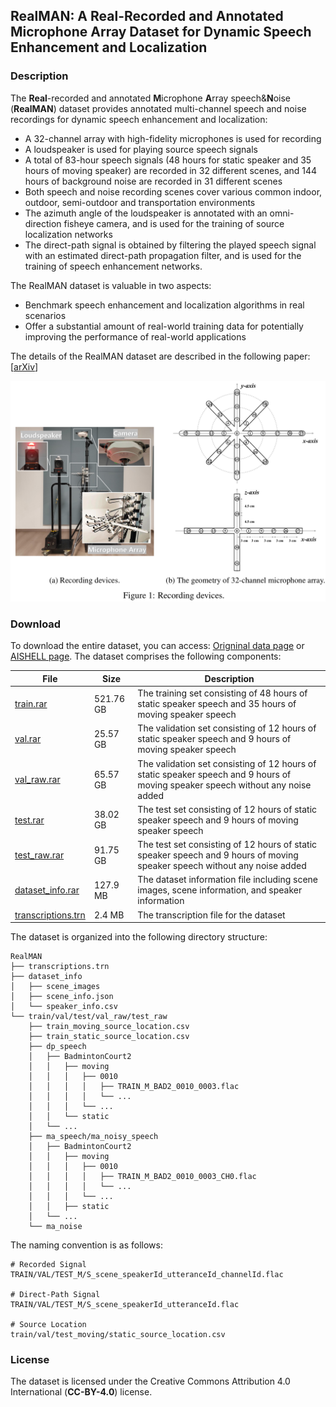 ## RealMAN: A Real-Recorded and Annotated Microphone Array Dataset for Dynamic Speech Enhancement and Localization


### Description
The **Real**-recorded and annotated **M**icrophone **A**rray speech&**N**oise (**RealMAN**) dataset provides annotated multi-channel speech and noise recordings for dynamic speech enhancement and localization:
- A 32-channel array with high-fidelity microphones is used for recording
- A loudspeaker is used for playing source speech signals
- A total of 83-hour speech signals (48 hours for static speaker and 35 hours of moving speaker) are recorded in 32 different scenes, and 144 hours of background noise are recorded in 31 different scenes
- Both speech and noise recording scenes cover various common indoor, outdoor, semi-outdoor and transportation environments
- The azimuth angle of the loudspeaker is annotated with an omni-direction fisheye camera, and is used for the training of source localization networks
- The direct-path signal is obtained by filtering the played speech signal with an estimated direct-path propagation filter, and is used for the training of speech enhancement networks.

The RealMAN dataset is valuable in two aspects:
- Benchmark speech enhancement and localization algorithms in real scenarios
- Offer a substantial amount of real-world training data for potentially improving the performance of real-world applications

The details of the RealMAN dataset are described in the following paper: [<a href="" target="_blank">arXiv</a>]


<div align=center>
<img src=images/devices.png width="700"/>
</div>


### Download

To download the entire dataset, you can access: 
<a href="https://mab.to/uFs0WNo0hgrV6/us3" target="_blank">Origninal data page</a> or 
<a href="https://www.aishelltech.com/RealMAN" target="_blank">AISHELL page</a>. 
The dataset comprises the following components:

| File | Size | Description |
| -------- | -- | -- |
| <a href="https://www.myairbridge.com/dl-service-3eaa53cc/dl.66727f46e788b5.94756052" target="_blank">train.rar</a> | 521.76 GB | The training set consisting of 48 hours of static speaker speech and 35 hours of moving speaker speech |
| <a href="https://www.myairbridge.com/dl-service-3eaa53cc/dl.66727f7eac7a64.56207586" target="_blank">val.rar</a> | 25.57 GB | The validation set consisting of 12 hours of static speaker speech and 9 hours of moving speaker speech |
| <a href="https://www.myairbridge.com/dl-service-3eaa53cc/dl.66727f9cd14af4.31130467" target="_blank">val_raw.rar</a> | 65.57 GB | The validation set consisting of 12 hours of static speaker speech and 9 hours of moving speaker speech without any noise added |
| <a href="https://www.myairbridge.com/dl-service-3eaa53cc/dl.66727f36b225e9.45148635" target="_blank">test.rar</a> | 38.02 GB | The test set consisting of 12 hours of static speaker speech and 9 hours of moving speaker speech |
| <a href="https://www.myairbridge.com/dl-service-3eaa53cc/dl.66727f23ff9304.13647498" target="_blank">test_raw.rar</a> | 91.75 GB | The test set consisting of 12 hours of static speaker speech and 9 hours of moving speaker speech without any noise added |
| <a href="https://www.myairbridge.com/dl-service-3eaa53cc/dl.66727bceaa1409.33560489" target="_blank">dataset_info.rar</a> | 127.9 MB | The dataset information file including scene images, scene information, and speaker information |
| <a href="https://www.myairbridge.com/dl-service-3eaa53cc/dl.66727f69e9c803.79477985" target="_blank">transcriptions.trn</a> | 2.4 MB | The transcription file for the dataset |



<!-- ```
### Download Scripts

The download scripts for the RealMAN dataset are available in the `download_scripts` directory. The scripts can be used to download the entire dataset or individual recordings. The scripts use the `wget` command to download the files from the Google Drive links provided in the dataset description.

To download the entire dataset, run the following command:

```
./download_all.sh
```

To download a specific recording, run the following command:

```
./download_recording.sh device_recording_date_location_microphone_array_version
```

For example, to download the recording from the SM1 device recorded on January 1st, 2020 in Berlin, run the following command:

```
./download_recording.sh RealMAN_SM1_2020-01-01_Berlin_SM1_v1
```
``` -->

The dataset is organized into the following directory structure:

```
RealMAN
├── transcriptions.trn
├── dataset_info
│   ├── scene_images
│   ├── scene_info.json
│   └── speaker_info.csv
└── train/val/test/val_raw/test_raw
    ├── train_moving_source_location.csv
    ├── train_static_source_location.csv
    ├── dp_speech
    │   ├── BadmintonCourt2
    │   │   ├── moving
    │   │   │   ├── 0010
    │   │   │   │   ├── TRAIN_M_BAD2_0010_0003.flac
    │   │   │   │   └── ...
    │   │   │   └── ...
    │   │   └── static
    │   └── ...
    ├── ma_speech/ma_noisy_speech
    │   ├── BadmintonCourt2
    │   │   ├── moving
    │   │   │   ├── 0010
    │   │   │   │   ├── TRAIN_M_BAD2_0010_0003_CH0.flac
    │   │   │   │   └── ...
    │   │   │   └── ...
    │   │   ├── static
    │   └── ...
    └── ma_noise
```

The naming convention is as follows:

```
# Recorded Signal
TRAIN/VAL/TEST_M/S_scene_speakerId_utteranceId_channelId.flac

# Direct-Path Signal
TRAIN/VAL/TEST_M/S_scene_speakerId_utteranceId.flac

# Source Location
train/val/test_moving/static_source_location.csv
```

### License

The dataset is licensed under the Creative Commons Attribution 4.0 International (**CC-BY-4.0**) license. 

<!-- 
### Citation
To attribute this work, please use the following citation format:
```
@Article{RealMAN2024,
  author = "Bing Yang and Changsheng Quan and Yabo Wang and Pengyu Wang and Yujie Yang and Ying Fang and Nian Shao and Hui Bu and Xin Xu and Xiaofei Li",
  title = "RealMAN: A Real-Recorded and Annotated Microphone Array Dataset for Dynamic Speech Enhancement and Localization",
  journal = "",
  year = "2024",
}
```
 -->